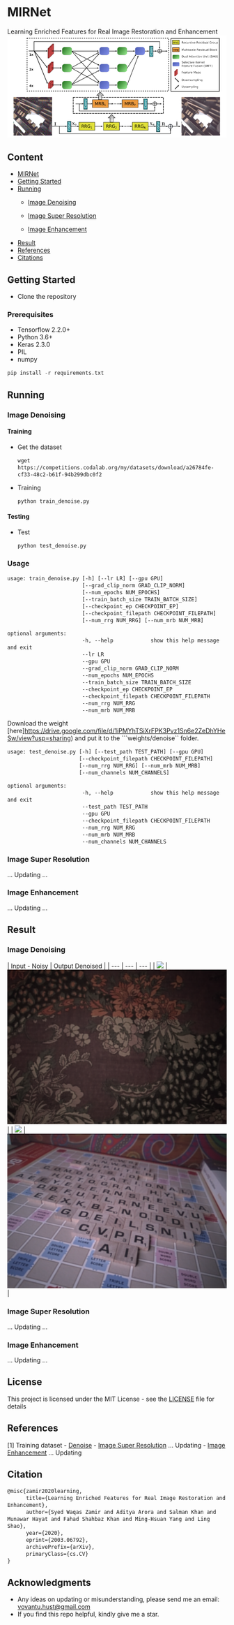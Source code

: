 # MIRNet
Learning Enriched Features for Real Image Restoration and Enhancement
![teaser](MIR.png)
## Content
- [MIRNet](#MIRNet)
- [Getting Started](#getting-tarted)
- [Running](#running)
    - [Image Denoising](#imagedenoising)

    - [Image Super Resolution](#imagesuperresolution)

    - [Image Enhancement](#imageenhancement)
- [Result](#result)
- [References](#references)
- [Citations](#citation)

## Getting Started

- Clone the repository

### Prerequisites

- Tensorflow 2.2.0+
- Python 3.6+
- Keras 2.3.0
- PIL
- numpy

```python
pip install -r requirements.txt
```

## Running
### Image Denoising
#### Training
- Get the dataset
    ```
    wget https://competitions.codalab.org/my/datasets/download/a26784fe-cf33-48c2-b61f-94b299dbc0f2
    ```
- Training 
    ```
    python train_denoise.py
    ```
#### Testing
- Test
    ```
    python test_denoise.py
    ```
### Usage
```
usage: train_denoise.py [-h] [--lr LR] [--gpu GPU]
                        [--grad_clip_norm GRAD_CLIP_NORM]
                        [--num_epochs NUM_EPOCHS]
                        [--train_batch_size TRAIN_BATCH_SIZE]
                        [--checkpoint_ep CHECKPOINT_EP]
                        [--checkpoint_filepath CHECKPOINT_FILEPATH]
                        [--num_rrg NUM_RRG] [--num_mrb NUM_MRB]
```
```
optional arguments:
                        -h, --help            show this help message and exit
                        --lr LR
                        --gpu GPU
                        --grad_clip_norm GRAD_CLIP_NORM
                        --num_epochs NUM_EPOCHS
                        --train_batch_size TRAIN_BATCH_SIZE
                        --checkpoint_ep CHECKPOINT_EP
                        --checkpoint_filepath CHECKPOINT_FILEPATH
                        --num_rrg NUM_RRG
                        --num_mrb NUM_MRB
```

Download the weight [here]https://drive.google.com/file/d/1iPMYhTSiXrFPK3Pvz1Sn6e2ZeDhYHeSw/view?usp=sharing) and put it to the ```weights/denoise`` folder.
```
usage: test_denoise.py [-h] [--test_path TEST_PATH] [--gpu GPU]
                       [--checkpoint_filepath CHECKPOINT_FILEPATH]
                       [--num_rrg NUM_RRG] [--num_mrb NUM_MRB]
                       [--num_channels NUM_CHANNELS]
```
```
optional arguments:
                        -h, --help            show this help message and exit
                        --test_path TEST_PATH
                        --gpu GPU
                        --checkpoint_filepath CHECKPOINT_FILEPATH
                        --num_rrg NUM_RRG
                        --num_mrb NUM_MRB
                        --num_channels NUM_CHANNELS
```
### Image Super Resolution
... Updating ...
### Image Enhancement
... Updating ...

## Result
### Image Denoising

| Input - Noisy | Output Denoised |
| --- | --- | --- |
| ![](test/denoise/NOISY_SRGB_010.PNG) | ![](result/denoise/NOISY_SRGB_010.PNG)|
| ![](test/denoise/NOISY_SRGB_010.PNG) | ![](result/denoise/NOISY_SRGB_020.PNG)|


### Image Super Resolution
... Updating ...

### Image Enhancement
... Updating ...

## License

This project is licensed under the MIT License - see the [LICENSE](https://github.com/tuvovan/MIRNet---Keras/blob/master/LICENSE) file for details

## References
[1] Training dataset 
    - [Denoise](https://www.eecs.yorku.ca/~kamel/sidd/dataset.php)
    - [Image Super Resolution](#) ... Updating
    - [Image Enhancement](#) ... Updating

## Citation
```
@misc{zamir2020learning,
      title={Learning Enriched Features for Real Image Restoration and Enhancement}, 
      author={Syed Waqas Zamir and Aditya Arora and Salman Khan and Munawar Hayat and Fahad Shahbaz Khan and Ming-Hsuan Yang and Ling Shao},
      year={2020},
      eprint={2003.06792},
      archivePrefix={arXiv},
      primaryClass={cs.CV}
}
```
## Acknowledgments
- Any ideas on updating or misunderstanding, please send me an email: <vovantu.hust@gmail.com>
- If you find this repo helpful, kindly give me a star.

